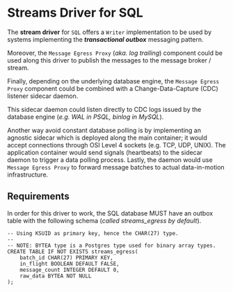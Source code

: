 # Streams Driver for SQL

The **stream driver** for `SQL` offers a `Writer` implementation to be used by systems implementing the
_**transactional outbox**_ messaging pattern.

Moreover, the `Message Egress Proxy` (_aka. log trailing_) component could be used along this driver to publish the 
messages to the message broker / stream.

Finally, depending on the underlying database engine, the `Message Egress Proxy` component could be combined with
a Change-Data-Capture (CDC) listener sidecar daemon.

This sidecar daemon could listen directly to CDC logs issued by the database engine 
(_e.g. WAL in PSQL, binlog in MySQL_). 

Another way avoid constant database polling is by implementing an agnostic sidecar which is deployed along the main 
container; it would accept connections through OSI Level 4 sockets (e.g. TCP, UDP, UNIX). 
The application container would send signals (heartbeats) to the sidecar daemon to trigger a data polling process.
Lastly, the daemon would use `Message Egress Proxy` to forward message batches to actual data-in-motion infrastructure.

## Requirements

In order for this driver to work, the SQL database MUST have an outbox table with the following schema 
(_called streams_egress by default_).


```genericsql
-- Using KSUID as primary key, hence the CHAR(27) type.
--
-- NOTE: BYTEA type is a Postgres type used for binary array types.
CREATE TABLE IF NOT EXISTS streams_egress(
    batch_id CHAR(27) PRIMARY KEY,
    in_flight BOOLEAN DEFAULT FALSE,
    message_count INTEGER DEFAULT 0,
    raw_data BYTEA NOT NULL
);
```
